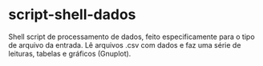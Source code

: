 # script-shell-dados
Shell script de processamento de dados, feito especificamente para o tipo de arquivo da entrada. Lê arquivos .csv com dados e faz uma série de leituras, tabelas e gráficos (Gnuplot).
